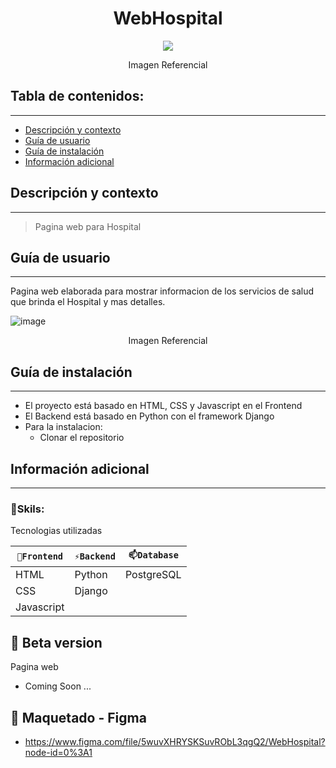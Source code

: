 
<h1 align="center">WebHospital</h1>
<p align="center"><img src="https://user-images.githubusercontent.com/81504385/154384546-66cd082e-0fbc-4af7-840a-0963ee54515d.png"/></p>
<p align="center">Imagen Referencial</p>


## Tabla de contenidos:
---

- [Descripción y contexto](#descripción-y-contexto)
- [Guía de usuario](#guía-de-usuario)
- [Guía de instalación](#guía-de-instalación)
- [Información adicional](#información-adicional)


## Descripción y contexto
---

> Pagina web para Hospital

## Guía de usuario
---
Pagina web elaborada para mostrar informacion de los servicios de salud que brinda el Hospital y mas detalles.

![image](https://user-images.githubusercontent.com/81504385/154743045-1a68e61f-8c78-40b1-9c65-7fc8d7a02b59.png)
<p align="center">Imagen Referencial</p>
 	
## Guía de instalación
---
* El proyecto está basado en HTML, CSS y Javascript en el Frontend
* El Backend está basado en Python con el framework Django
* Para la instalacion:
  * Clonar el repositorio


## Información adicional
---
### 🔭Skils:
Tecnologias utilizadas

| `🔭Frontend` | `⚡Backend` | `📫Database` |
| ------ | ------ | ------ | 
| HTML | Python | PostgreSQL |
| CSS | Django |  |
| Javascript |  |  |


## 🌱 Beta version
Pagina web
<ul>
<li> Coming Soon ... </li>
</ul>

## 🎨 Maquetado - Figma
<ul>
<li> <a href="https://www.figma.com/file/5wuvXHRYSKSuvRObL3qgQ2/WebHospital?node-id=0%3A1" target="_blank">https://www.figma.com/file/5wuvXHRYSKSuvRObL3qgQ2/WebHospital?node-id=0%3A1</a> </li>
</ul>

